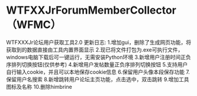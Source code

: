 # WTFXXJrForumMemberCollector（WFMC）
WTFXXXJr论坛用户获取工具2.0
更新日志:
1.增加gui，删除了生成网页功能，将获取到的数据直接由工具内置界面显示
2.现已将文件打包为.exe可执行文件，windows电脑下载后可一键运行，无需安装Python环境
3.新增用户注册时间正负序排列切换按钮(仅供参考)
4.新增用户发帖数量正负序排列切换按钮
5.支持用户自行输入cookie，并且可以本地保存cookie信息
6.保留用户头像本段保存功能
7.保留用户名搜索
8.新增跳转用户论坛主页功能，点击选中，双击跳转
9.增加工具图标及名称
10.删除himbrine
